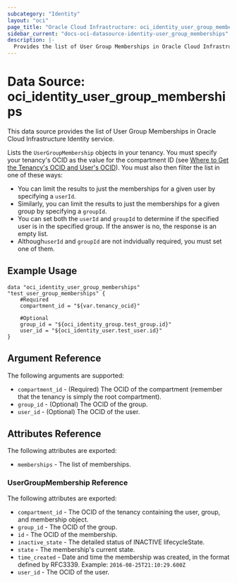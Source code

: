 ```yaml
---
subcategory: "Identity"
layout: "oci"
page_title: "Oracle Cloud Infrastructure: oci_identity_user_group_memberships"
sidebar_current: "docs-oci-datasource-identity-user_group_memberships"
description: |-
  Provides the list of User Group Memberships in Oracle Cloud Infrastructure Identity service
---
```


# Data Source: oci_identity_user_group_memberships
This data source provides the list of User Group Memberships in Oracle Cloud Infrastructure Identity service.

Lists the `UserGroupMembership` objects in your tenancy. You must specify your tenancy's OCID
as the value for the compartment ID
(see [Where to Get the Tenancy's OCID and User's OCID](https://docs.cloud.oracle.com/iaas/Content/API/Concepts/apisigningkey.htm#five)).
You must also then filter the list in one of these ways:

- You can limit the results to just the memberships for a given user by specifying a `userId`.
- Similarly, you can limit the results to just the memberships for a given group by specifying a `groupId`.
- You can set both the `userId` and `groupId` to determine if the specified user is in the specified group.
If the answer is no, the response is an empty list.
- Although`userId` and `groupId` are not indvidually required, you must set one of them.


## Example Usage

```hcl
data "oci_identity_user_group_memberships" "test_user_group_memberships" {
	#Required
	compartment_id = "${var.tenancy_ocid}"

	#Optional
	group_id = "${oci_identity_group.test_group.id}"
	user_id = "${oci_identity_user.test_user.id}"
}
```

## Argument Reference

The following arguments are supported:

* `compartment_id` - (Required) The OCID of the compartment (remember that the tenancy is simply the root compartment). 
* `group_id` - (Optional) The OCID of the group.
* `user_id` - (Optional) The OCID of the user.


## Attributes Reference

The following attributes are exported:

* `memberships` - The list of memberships.

### UserGroupMembership Reference

The following attributes are exported:

* `compartment_id` - The OCID of the tenancy containing the user, group, and membership object.
* `group_id` - The OCID of the group.
* `id` - The OCID of the membership.
* `inactive_state` - The detailed status of INACTIVE lifecycleState.
* `state` - The membership's current state.
* `time_created` - Date and time the membership was created, in the format defined by RFC3339.  Example: `2016-08-25T21:10:29.600Z` 
* `user_id` - The OCID of the user.

